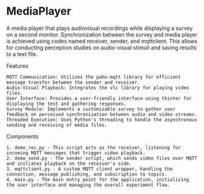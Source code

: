 # MediaPlayer
A media player that plays audiovisual recordings while displaying a survey on a second monitor. Synchronization between the survey and media player is achieved using codes named receiver, sender, and mqttclient. This allows for conducting perception studies on audio-visual stimuli and saving results to a text file.

Features

    MQTT Communication: Utilizes the paho-mqtt library for efficient message transfer between the sender and receiver.
    Audio-Visual Playback: Integrates the vlc library for playing video files.
    User Interface: Provides a user-friendly interface using tkinter for displaying the test and gathering responses.
    Survey Module: Implements a customizable survey to gather user feedback on perceived synchronization between audio and video streams.
    Threaded Execution: Uses Python's threading to handle the asynchronous sending and receiving of media files.

Components

    1. demo_rec.py - This script acts as the receiver, listening for incoming MQTT messages that trigger video playback.
    2. demo_send.py - The sender script, which sends video files over MQTT and initiates playback on the receiver's side.
    3. mqttclient.py - A custom MQTT client wrapper, handling the connection, message publishing, and subscription to topics.
    4. main.py - The main entry point for the application, initializing the user interface and managing the overall experiment flow.
